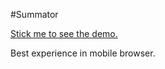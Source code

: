 #Summator

[Stick me to see the demo.](http://www.wonsikin.com/misc/summator/)

Best experience in mobile browser.
